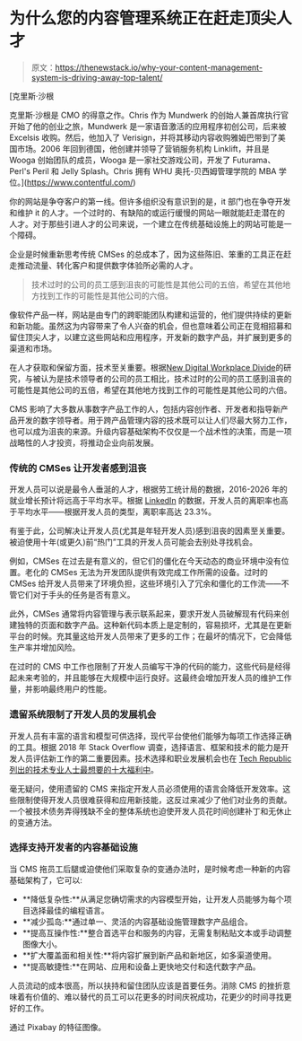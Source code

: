 # 为什么您的内容管理系统正在赶走顶尖人才

> 原文：<https://thenewstack.io/why-your-content-management-system-is-driving-away-top-talent/>

[](https://www.contentful.com/)

 [克里斯·沙根

克里斯·沙根是 CMO 的得意之作。Chris 作为 Mundwerk 的创始人兼首席执行官开始了他的创业之旅，Mundwerk 是一家语音激活的应用程序初创公司，后来被 Excelsis 收购。然后，他加入了 Verisign，并将其移动内容收购雅姆巴带到了美国市场。2006 年回到德国，他创建并领导了营销服务机构 Linklift，并且是 Wooga 创始团队的成员，Wooga 是一家社交游戏公司，开发了 Futurama、Perl's Peril 和 Jelly Splash。Chris 拥有 WHU 奥托-贝西姆管理学院的 MBA 学位。](https://www.contentful.com/) [](https://www.contentful.com/)

你的网站是争夺客户的第一线。但许多组织没有意识到的是，it 部门也在争夺开发和维护 it 的人才。一个过时的、有缺陷的或运行缓慢的网站一眼就能赶走潜在的人才。对于那些引进人才的公司来说，一个建立在传统基础设施上的网站可能是一个障碍。

企业是时候重新思考传统 CMSes 的总成本了，因为这些陈旧、笨重的工具正在赶走推动流量、转化客户和提供数字体验所必需的人才。

> 技术过时的公司的员工感到沮丧的可能性是其他公司的五倍，希望在其他地方找到工作的可能性是其他公司的六倍。

像软件产品一样，网站是由专门的跨职能团队构建和运营的，他们提供持续的更新和新功能。虽然这为内容带来了令人兴奋的机会，但也意味着公司正在竞相招募和留住顶尖人才，以建立这些网站和应用程序，开发新的数字产品，并扩展到更多的渠道和市场。

在人才获取和保留方面，技术至关重要。根据[New Digital Workplace Divide](https://www.unisys.com/digitalworkplacedivide/uk)的研究，与被认为是技术领导者的公司的员工相比，技术过时的公司的员工感到沮丧的可能性是其他公司的五倍，希望在其他地方找到工作的可能性是其他公司的六倍。

CMS 影响了大多数从事数字产品工作的人，包括内容创作者、开发者和指导新产品开发的数字领导者。用于跨产品管理内容的技术既可以让人们尽最大努力工作，也可以成为沮丧的来源。升级内容基础架构不仅仅是一个战术性的决策，而是一项战略性的人才投资，将推动企业向前发展。

### 传统的 CMSes 让开发者感到沮丧

开发人员可以说是最令人垂涎的人才，根据劳工统计局的数据，2016-2026 年的就业增长预计将远高于平均水平。根据 [LinkedIn](https://business.linkedin.com/talent-solutions/blog/trends-and-research/2018/the-3-industries-with-the-highest-turnover-rates) 的数据，开发人员的离职率也高于平均水平——根据开发人员的类型，离职率高达 23.3%。

有鉴于此，公司解决让开发人员(尤其是年轻开发人员)感到沮丧的因素至关重要。被迫使用十年(或更久)前“热门”工具的开发人员可能会去别处寻找机会。

例如，CMSes 在过去是有意义的，但它们的僵化在今天动态的商业环境中没有位置。老化的 CMSes 无法为开发团队提供有效完成工作所需的设备。过时的 CMSes 给开发人员带来了环境负担，这些环境引入了冗余和僵化的工作流——不管它们对于手头的任务是否有意义。

此外，CMSes 通常将内容管理与表示联系起来，要求开发人员破解现有代码来创建独特的页面和数字产品。这种新代码本质上是定制的，容易损坏，尤其是在更新平台的时候。充其量这给开发人员带来了更多的工作；在最坏的情况下，它会降低生产率并增加风险。

在过时的 CMS 中工作也限制了开发人员编写干净的代码的能力，这些代码是经得起未来考验的，并且能够在大规模中运行良好。这最终会增加开发人员的维护工作量，并影响最终用户的性能。

### 遗留系统限制了开发人员的发展机会

开发人员有丰富的语言和模型可供选择，现代平台使他们能够为每项工作选择正确的工具。根据 2018 年 Stack Overflow 调查，选择语言、框架和技术的能力是开发人员评估新工作的第二重要因素。技术选择和职业发展机会也在 [Tech Republic 列出的技术专业人士最想要的十大福利中](https://www.techrepublic.com/article/the-10-workplace-perks-that-tech-professionals-want-the-most/)。

毫无疑问，使用遗留的 CMS 来指定开发人员必须使用的语言会降低开发效率。这些限制使得开发人员很难获得和应用新技能，这反过来减少了他们对业务的贡献。一个被技术债务弄得残缺不全的整体系统也迫使开发人员花时间创建补丁和无休止的变通方法。

### 选择支持开发者的内容基础设施

当 CMS 拖员工后腿或迫使他们采取复杂的变通办法时，是时候考虑一种新的内容基础架构了，它可以:

*   **降低复杂性:**从满足您确切需求的内容模型开始，让开发人员能够为每个项目选择最佳的编程语言。
*   **减少孤岛:**通过单一、灵活的内容基础设施管理数字产品组合。
*   **提高互操作性:**整合首选平台和服务的内容，无需复制粘贴文本或手动调整图像大小。
*   **扩大覆盖面和相关性:**将内容扩展到新产品和新地区，如多渠道使用。
*   **提高敏捷性:**在网站、应用和设备上更快地交付和迭代数字产品。

人员流动的成本很高，所以扶持和留住团队应该是首要任务。消除 CMS 的挫折意味着有价值的、难以替代的员工可以花更多的时间庆祝成功，花更少的时间寻找更好的工作。

通过 Pixabay 的特征图像。

<svg xmlns:xlink="http://www.w3.org/1999/xlink" viewBox="0 0 68 31" version="1.1"><title>Group</title> <desc>Created with Sketch.</desc></svg>
